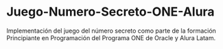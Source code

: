 # Juego-Numero-Secreto-ONE-Alura
Implementación del juego del número secreto como parte de la formación Principiante en Programación del Programa ONE de Oracle y Alura Latam.
